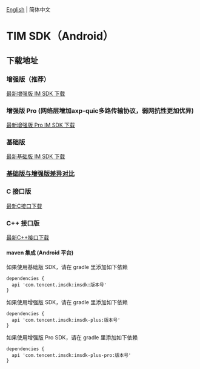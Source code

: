 [English](./README.md) | 简体中文

# TIM SDK（Android）

## 下载地址

### 增强版（推荐）
[最新增强版 IM SDK 下载](https://im.sdk.qcloud.com/download/plus/7.3.4358/imsdk-plus-7.3.4358.aar) 

### 增强版 Pro (网络层增加axp-quic多路传输协议，弱网抗性更加优异)
[最新增强版 Pro IM SDK 下载](https://im.sdk.qcloud.com/download/plus/7.3.4358/imsdk-plus-pro-7.3.4358.aar) 

### 基础版
[最新基础版 IM SDK 下载](https://im.sdk.qcloud.com/download/standard/5.1.66/imsdk-5.1.66.aar)

### [基础版与增强版差异对比](https://github.com/tencentyun/TIMSDK#%E5%9F%BA%E7%A1%80%E7%89%88%E4%B8%8E%E5%A2%9E%E5%BC%BA%E7%89%88%E5%B7%AE%E5%BC%82%E5%AF%B9%E6%AF%94)

### C 接口版
[最新C接口下载](https://im.sdk.qcloud.com/download/plus/7.3.4358/cross_platform/ImSDK_Android_C_7.3.4358.zip)

### C++ 接口版
[最新C++接口下载](https://im.sdk.qcloud.com/download/plus/7.3.4358/cross_platform/ImSDK_Android_CPP_7.3.4358.zip)

#### maven 集成 (Android 平台)
 如果使用基础版 SDK，请在 gradle 里添加如下依赖
 ```
 dependencies {
   api 'com.tencent.imsdk:imsdk:版本号'
 }
 ```
 如果使用增强版 SDK，请在 gradle 里添加如下依赖
 ```
 dependencies {
   api 'com.tencent.imsdk:imsdk-plus:版本号'
 }
 ```
 
  如果使用增强版 Pro SDK，请在 gradle 里添加如下依赖
 ```
 dependencies {
   api 'com.tencent.imsdk:imsdk-plus-pro:版本号'
 }
 ```
